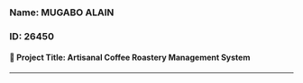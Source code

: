 ### Name: MUGABO ALAIN

### ID: 26450

####  🧮 Project Title: Artisanal Coffee Roastery Management System

---

